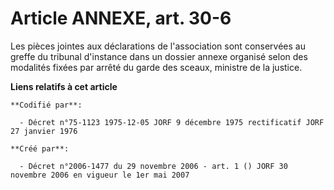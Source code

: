 # Article ANNEXE, art. 30-6

Les pièces jointes aux déclarations de l'association sont conservées au greffe du tribunal d'instance dans un dossier annexe
organisé selon des modalités fixées par arrêté du garde des sceaux, ministre de la justice.

**Liens relatifs à cet article**

	**Codifié par**:

	  - Décret n°75-1123 1975-12-05 JORF 9 décembre 1975 rectificatif JORF 27 janvier 1976

	**Créé par**:

	  - Décret n°2006-1477 du 29 novembre 2006 - art. 1 () JORF 30 novembre 2006 en vigueur le 1er mai 2007

